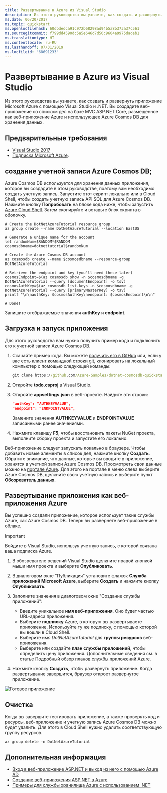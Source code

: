 ```yaml
---
title: Развертывание в Azure из Visual Studio
description: Из этого руководства вы узнаете, как создать и развернуть приложение Microsoft Azure с помощью Visual Studio и .NET.
ms.date: 06/20/2017
ms.topic: quickstart
ms.openlocfilehash: 60dbdedca91c972b68298ad94b5a8b373a37c561
ms.sourcegitcommit: f799dd4590dc5a5e646d7d50c9604a9975dadeb1
ms.translationtype: HT
ms.contentlocale: ru-RU
ms.lasthandoff: 07/31/2019
ms.locfileid: "68691233"
---
```

# <a name="deploy-to-azure-from-visual-studio"></a>Развертывание в Azure из Visual Studio

Из этого руководства вы узнаете, как создать и развернуть приложение Microsoft Azure с помощью Visual Studio и .NET.  Вы создадите веб-приложение со списком дел на базе MVC ASP.NET Core, размещенное как веб-приложение Azure и использующее Azure Cosmos DB для хранения данных.

## <a name="prerequisites"></a>Предварительные требования

* [Visual Studio 2017](https://www.visualstudio.com/downloads/)
* [Подписка Microsoft Azure](https://azure.microsoft.com/free/).

## <a name="create-an-azure-cosmos-db-account"></a>создание учетной записи Azure Cosmos DB;

Azure Cosmos DB используется для хранения данных приложения, которое вы создадите в этом руководстве, поэтому вам необходимо создать учетную запись.  Запустите этот скрипт локально или в Cloud Shell, чтобы создать учетную запись API SQL для Azure Cosmos DB.  Нажмите кнопку **Попробовать** на блоке кода ниже, чтобы запустить [Azure Cloud Shell](/azure/cloud-shell/). Затем скопируйте и вставьте блок скрипта в оболочку.

```azurecli-interactive
# Create the DotNetAzureTutorial resource group
az group create --name DotNetAzureTutorial --location EastUS

# Generate a unique name for the account
let randomNum=$RANDOM*$RANDOM
cosmosdbname=dotnettutorial$randomNum

# Create the Azure Cosmos DB account
az cosmosdb create --name $cosmosdbname --resource-group DotNetAzureTutorial

# Retrieve the endpoint and key (you'll need these later)
cosmosEndpoint=$(az cosmosdb show -n $cosmosdbname -g DotNetAzureTutorial --query [documentEndpoint] -o tsv)
cosmosAuthKey=$(az cosmosdb list-keys -n $cosmosdbname -g DotNetAzureTutorial --query [primaryMasterKey] -o tsv)
printf "\n\nauthKey: $cosmosAuthKey\nendpoint: $cosmosEndpoint\n\n"

# Done!

```

Запишите отображаемые значения **authKey** и **endpoint**. 

## <a name="downloading-and-running-the-application"></a>Загрузка и запуск приложения

Для этого руководства вам нужно получить пример кода и подключить его к учетной записи Azure Cosmos DB.

1. Скачайте пример кода.  Вы можете [получить его в GitHub](https://github.com/Azure-Samples/dotnet-cosmosdb-quickstart/) или, если у вас есть [клиент командной строки git](https://git-scm.com/), клонировать на локальный компьютер с помощью следующей команды:

    ```cmd
    git clone https://github.com/Azure-Samples/dotnet-cosmosdb-quickstart
    ```

2. Откройте **todo.csproj** в Visual Studio.

3. Откройте **appsettings.json** в веб-проекте.  Найдите эти строки:

    ```json
    "authKey": "AUTHKEYVALUE",
    "endpoint": "ENDPOINTVALUE",
    ```
    Замените значения **AUTHKEYVALUE** и **ENDPOINTVALUE** записанными ранее значениями.

4. Нажмите клавишу **F5**, чтобы восстановить пакеты NuGet проекта, выполните сборку проекта и запустите его локально.

Веб-приложение следует запускать локально в браузере.  Чтобы добавить новые элементы в список дел, нажмите кнопку **Создать**.  Обратите внимание, что данные, которые вы вводите в приложение, хранятся в учетной записи Azure Cosmos DB.  Просмотреть свои данные можно на [портале Azure](https://portal.azure.com). Для этого на портале в меню слева выберите Azure Cosmos DB, щелкните свою учетную запись и выберите пункт **Обозреватель данных**.

## <a name="deploying-the-application-as-an-azure-web-app"></a>Развертывание приложения как веб-приложения Azure

Вы успешно создали приложение, которое использует такие службы Azure, как Azure Cosmos DB.  Теперь вы развернете веб-приложение в облаке.

> [!IMPORTANT]
> Войдите в Visual Studio, используя учетную запись, с которой связана ваша подписка Azure.

1. В обозревателе решений Visual Studio щелкните правой кнопкой мыши имя проекта и выберите **Опубликовать**.

2. В диалоговом окне "Публикация" установите флажок **Служба приложений Microsoft Azure**, выберите **Создать** и нажмите кнопку **Опубликовать**.

3. Заполните значения в диалоговом окне "Создание службы приложений":

    * Введите уникальное **имя веб-приложения**.  Оно будет частью URL-адреса приложения.
    * Выберите **подписку** Azure, в которую вы развертываете приложение.  Используйте ту же подписку, с помощью которой вы вошли в Cloud Shell.
    * Выберите имя *DotNetAzureTutorial* для **группы ресурсов** веб-приложения.
    * Выберите или создайте **план службы приложений**, чтобы определить цену приложения.  Дополнительные сведения см. в статье [Подробный обзор планов службы приложений Azure](/azure/app-service/azure-web-sites-web-hosting-plans-in-depth-overview).

4. Нажмите кнопку **Создать**, чтобы развернуть приложение.  Когда развертывание завершится, браузер откроет развернутое приложение.

![Готовое приложение](./media/dotnet-quickstart/todo.png)

## <a name="clean-up"></a>Очистка

Когда вы завершите тестировать приложение, а также проверять код и ресурсы, веб-приложение и учетную запись Azure Cosmos DB можно будет удалить. Для этого в Cloud Shell нужно удалить соответствующую группу ресурсов.

```azurecli-interactive
az group delete -n DotNetAzureTutorial
```

## <a name="next-steps"></a>Дополнительная информация

* [Вход в веб-приложение ASP.NET и выход из него с помощью Azure AD](/azure/active-directory/develop/active-directory-devquickstarts-webapp-dotnet)
* [Создание веб-приложения ASP.NET в Azure](/azure/app-service-web/web-sites-dotnet-get-started)
* [Примеры для службы хранилища Azure с использованием .NET](/azure/storage/storage-samples-dotnet)


